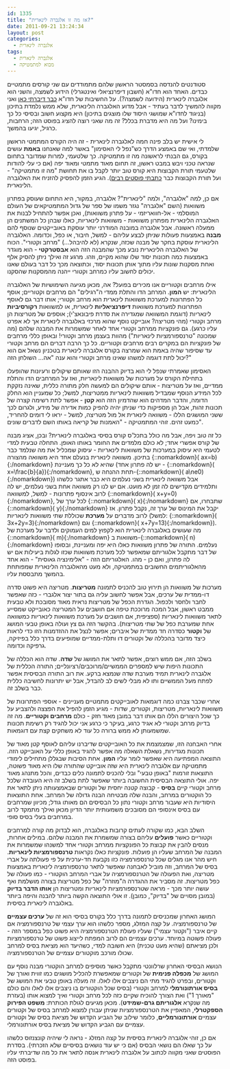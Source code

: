 ```yaml
---
id: 1335
title: "אז מה זו אלגברה לינארית?"
date: 2011-09-21 13:24:34
layout: post
categories: 
  - אלגברה לינארית
tags: 
  - אלגברה לינארית
  - מבוא למתמטיקה
---
```

סטודנטים להנדסה בסמסטר הראשון שלהם מתמודדים עם שני קורסים מתמטיים כבדים. האחד הוא חדו"א (חשבון דיפרנציאלי ואינטגרלי) הידוע לשמצה, והשני הוא אלגברה לינארית (הידועה לשמצה?). על החשיבות של חדו"א <a href="http://www.gadial.net/?p=742">כבר דיברתי כאן</a> ואני מקווה להמשיך לדבר בעתיד - אבל מדוע האלגברה הלינארית, שלא ממש נלמדת בתיכון (בניגוד לחדו"א שמושגי היסוד שלו מוצגים בתיכון) היא מקצוע חשוב ובסיסי כל כך בימינו? ועל מה היא מדברת בכלל? זה מה שאני רוצה להציג בפוסט הזה; הרחבות, כרגיל, יגיעו בהמשך.

לי אישית יש בלב פינה חמה לאלגברה לינארית - זה היה הקורס המתמטי הראשון שלמדתי, ואי שם באמצע הדרך כש"נפל לי האסימון" באשר למה שאנחנו <strong>באמת</strong> עושים בקורס, גם הבנתי לראשונה מה זו מתמטיקה. כך שלטעמי, למרות שמדובר בתחום שנראה טכני ויבש במבט ראשון, זה תחום מאוד מתמטי ומאוד יפה (אם כי עלי להודות שלטעמי תורת הקבוצות היא קורס טוב יותר לקבל בו את תחושת "מה זו מתמטיקה" - ועל תורת הקבוצות כבר <a href="http://www.gadial.net/?p=835">כתבתי פוסטים רבים</a>). הגיע הזמן להפסיק להזניח את האלגברה הלינארית.

אם כן, למה "אלגברה", ולמה "לינארית"? אלגברה, במקור, היא התחום שעוסק בפתרון משוואות (השם "אלגברה" נגזר משמו של ספר של גדול המתמטיקאים של העולם המוסלמי - אל-חוואריזמי - על פתרון משוואות), ואכן אפשר להתחיל לבנות את האלגברה הלינארית מפתרון משוואות - משוואות לינאריות, כאלו שבהן כל המשתנים הן ממעלה ראשונה. אבל אלגברה במובנה המודרני יותר עוסקת באובייקטים שנוסף להם <strong>מבנה</strong> באמצעות פעולות שניתן לבצע עליהם - למשל, חיבור, או כפל, וכדומה. האלגברה הלינארית עוסקת בחקר של מבנה שכזה, שנקרא (לא להיבהל...) "מרחב וקטורי". הכוח של האלגברה הלינארית נובע מכך שהמבנה הזה הוא <strong>אבסטרקטי</strong> - הוא מוגדר באמצעות כמה תכונות יסוד שלו שהוא מקיים, וזהו. מרגע זה ואילך ניתן להסיק אלף ואחת מסקנות שונות עליו מתוך אותן תכונות יסוד, וכתוצאה מכך כל דבר בעולם שאנו יכולים לחשוב עליו כמרחב וקטורי ייהנה מהמסקנות שהסקנו.

אילו מרחבים וקטוריים אנו מכירים בפועל? אה, מכאן מגיעה השימושיות של האלגברה הלינארית: יש <strong>המון</strong>. המרחב הדו והתלת ממדי ה"רגילים" הם מרחבים וקטוריים; אוסף כל הפתרונות למערכת משוואות לינארית הוא מרחב וקטורי; אותו דבר גם לאוסף הפתרונות למערכת משוואות <strong>דיפרנציאליות</strong> לינארית, או למשוואות <strong>רקורסיביות</strong> לינאריות (דוגמת המשוואה שמגדירה את סדרת פיבונאצ'י); אוספים של מטריצות הן מרחב וקטורי (מהי מטריצה? אובייקט נוסף שהוא מרכזי באלגברה לינארית אך לא אפרט עליו כרגע). גם פונקציות ממרחב וקטורי אחד לאחר שמשמרות את המבנה שלהם (מה שמכונה "טרנספורמציות לינאריות") מהוות בעצמן מרחב וקטורי! ובאופן כללי מרחבים של פונקציות הם במקרים רבים מרחבים וקטוריים. כל כך הרבה דברים הם מרחב וקטורי עד שסיפור שהיה באמת הוא שמרצה בקורס אלגברה לינארית בטכניון נשאל אם הוא יכול לתת דוגמה למשהו שאינו מרחב וקטורי והוא ענה "אה... השולחן הזה?"

האסימון שאמרתי שנפל לי הוא בדיוק ההבנה הזו שאותם שיקולים ורעיונות שהופעלו בתחילת הקורס על מערכות של משוואות לינאריות, ואז על המרחבים הדו והתלת ממדיים, ואז על מטריצות - אותם שיקולים הם למעשה חלק מתורה כללית, שאינה נזקקת לכל המידע הנוסף שמבדיל משוואות לינאריות ממטריצות, למשל; כל שמעניין הוא החלק הדומה, והדבר המדהים הוא שהדמיון הזה הוא <strong>קטן</strong> - אפשר לתת רשימה קצרה של תכונות זהות, אבל הן מספיקות כדי שניתן יהיה להפיק כמות אדירה של מידע, ולגרום לכך ששני המושגים הללו - משוואה לינארית אל מול מטריצה, למשל - יראו לי דומים להחריד, כמעט זהים. זוהי המתמטיקה - "האמנות של קריאה באותו השם לדברים שונים".

כל זה טוב ויפה, אבל מה כולל בתכל'ס קורס בסיסי באלגברה לינארית? ובכן, אציג מבנה של קורס אפשרי אחד; לא כולם מלמדים את החומר באותו האופן. התחלה טבעית למדי לטעמי היא עיסוק במערכות של משוואות לינאריות - עיסוק שמכליל את מה שנלמד כבר בתיכון. משוואה לינארית בנעלם אחד היא משוואה מהצורה {::nomarkdown}\( ax=b\){:/nomarkdown} שהיא לא כל כך מעניינת (יש לה פתרון אחד - {::nomarkdown}\( x=\frac{b}{a}\){:/nomarkdown}, תחת ההנחה ש-{::nomarkdown}\( a\ne0\){:/nomarkdown}) אבל משוואה לינארית בשני נעלמים היא כבר אתגר כלשהו ותלמידים מקדישים לה זמן לא מועט. אם יש לנו רק משוואה אחת בשני נעלמים, יש לה לרוב אינסוף פתרונות - למשל, למשוואה {::nomarkdown}\( x+y=0\){:/nomarkdown}, לכל ערך של {::nomarkdown}\( x\){:/nomarkdown} שתבחרו, אם {::nomarkdown}\( y\){:/nomarkdown} יקבל את המינוס של ערך זה, נקבל פתרון. אז לרוב מדברים על <strong>מערכת</strong> שכוללת שתי משוואות לינאריות (למשל: {::nomarkdown}\( 3x+2y=3\){:/nomarkdown} וגם {::nomarkdown}\( x+7y=13\){:/nomarkdown}). מה שעושים באלגברה לינארית הוא לקפוץ למים העמוקים ולדבר על מערכת של {::nomarkdown}\( m\){:/nomarkdown} משוואות ב-{::nomarkdown}\( n\){:/nomarkdown} נעלמים. התורה של פתרון משוואות כאלו היא יפה ומעניינת, ובסופו של דבר מתקבל אלגוריתם שמאפשר לכל מערכת משוואות שכזו לגלות ביעילות אם יש לה פתרון, ואם כן - מהו. האלגוריתם הזה - "אלימינציה גאוסית" - הוא אחד מהאלגוריתמים החשובים במתמטיקה, ולא מעט מהאלגברה הלינארית שמפותחת בהמשך מתבססת עליו.

מערכות של משוואות הן תירוץ טוב להכניס לתמונה <strong>מטריצות</strong>. מטריצה היא פשוט סדרה דו-ממדית של ערכים, אבל אפשר לחשוב עליה גם בתור יצור אלגברי - כזה שאפשר לחבר ולחסר ולכפול. הגדרת הכפל של מטריצות נראית מאוד מסובכת ולא טבעית ממבט ראשון, אבל המכה מרוככת טיפה אם חושבים על המטריצה כאובייקט שמסייע לתאר משוואות לינאריות (ספציפית, אם חושבים על מערכת משוואות לינאריות כמשוואה אחת שמערבת כפל של שתי מטריצות). בהקשר הזה גם צץ ועולה באופן טבעי המושג של <strong>וקטור</strong> כסדרה חד ממדית של איברים; אפשר לנצל את ההזדמנות הזו כדי לראות כיצד מדובר בהכללה של וקטורים דו ותלת-ממדיים שמופיעים בדרך כלל בפיזיקה, גרפיקה וכדומה.

בשלב הזה, אם ממש רוצים, אפשר לתאר את המושג של <strong>שדה</strong>. שדה הוא הכללה של התכונות היפות שיש למספרים הממשיים/מרוכבים/רציונליים; התורה הכללית של אלגברה לינארית תמיד מערבת שדה שנמצא ברקע. את רוב התורה הבסיסית אפשר לפתח מעל הממשיים ותו לא מבלי לשים לב להבדל, אבל יש יתרונות לחשיבה כללית כבר בשלב זה.

אחרי שכבר צברנו כמה דוגמאות לאובייקטים מתמטיים מעניינים - אוספי הפתרונות של משוואות לינאריות, מטריצות, וקטורים, שדות - מגיע הזמן להפיל את הפצצה ולהצביע על כך שכל היצורים הללו הם אותו דבר במובן מאוד חזק - כולם <strong>מרחבים וקטוריים</strong>. מה זה בדיוק מרחב וקטורי לא אגיד כרגע, בעיקר כי כרגע אני יכול להגיד רק רשימת תכונות שמשמעותן לא ממש ברורה כל עוד לא משחקים קצת עם דוגמאות.

אחרי האבחנה הזו, שמצמצמת את כל האובייקטים שדיברנו עליהם לאוסף קטן מאוד של תכונות מגדירות, נשאלת השאלה מה אפשר להגיד באופן כללי על האובייקט הזה. התוצאה המפתיעה היא שאפשר לומר עליו <strong>המון</strong>. אחת הסיבות שבגללן מתחילים לימודי מתמטיקה עם אלגברה לינארית היא שזה אובייקט שהתורה שלו היא מאוד פשוטה, התוצאות זורמות "באופן טבעי" ובלי להכניס לתמונה כלים כבדים, והכל מתנהג מאוד יפה. אולי התוצאה הבסיסית החשובה ביותר שאפשר לתת בשלב זה היא העובדה שלכל מרחב וקטורי קיים <strong>בסיס</strong> - קבוצה קטנה יחסית של וקטורים שבאמצעותה ניתן לתאר את כל הוקטורים במרחב, והבנה שלה מבטיחה הבנה גדולה של המרחב. אחת התוצאות היסודיות היא שעבור מרחב וקטורי נתון כל הבסיסים הם מאותו גודל; מכיוון שמרחבים עם בסיס אינסופי הם מסובכים משמעותית יותר הדיון מכאן ואילך מתמקד לרוב במרחבים בעלי בסיס סופי.

השלב הבא, כמו שקורה לעתים קרובות באלגברה, הוא לבדוק מה קורה למרחבים וקטוריים כאשר <strong>פועלים</strong> עליהם בצורה שמשמרת את המבנה שלהם. במילים אחרות, מנסים להבין את קבוצת כל הפונקציות ממרחב וקטורי אחד למשנהו שמשמרות את המבנה של המרחב שעליו הן פועלות. פונקציות כאלו נקראות <strong>טרנספורמציות לינאריות</strong>. חיש מהר אנו מגלים שכל טרנספורמציה כזו נקבעת חד-ערכית על פי פעולתה על אברי בסיס של המרחב, וזה מוביל לאבחנה שאפשר לתאר טרנספורמציה לינארית באמצעות מטריצה, ואת הפעולה של הטרנספורמציה על אברי המרחב הוקטורי - כמו פעולה של כפל מטריצות. זה מסביר את ההגדרה ה"מוזרה" של כפל מטריצות בצורה מושלמת ואף עושה יותר מכך - מראה שטרנספורמציות לינאריות ומטריצות הן <strong>אותו הדבר בדיוק</strong> (במובן מסויים של "בדיוק", כמובן). זו אולי התוצאה הקשה ביותר להבנה והיפה ביותר באלגברה לינארית בסיסית.

המושג האחרון שמכניסים לתמונה בדרך כלל בקורס בסיסי הוא זה של <strong>ערכים עצמיים</strong> של טרנספורמציה. על קצה המזלג, מספר כלשהו הוא ערך עצמי של טרנספורמציה אם קיים איבר ("וקטור עצמי") שעליו פעולת הטרנספורמציה היא פשוט כפל במספר הזה - פעולה פשוטה במיוחד. ערכים עצמיים הם לרוב המפתח לייצוג פשוט של טרנספורמציות ולכן מציאתם (שהיא מעט טכנית) היא חשובה למדי, כשהיעד הוא מציאת בסיס למרחב שכולו מורכב מוקטורים עצמיים של הטרנספורמציה.

הנושא הבסיסי האחרון שרלוונטי מתקבל כאשר מוסיפים למרחב הוקטורי מבנה נוסף עם המושג של <strong>מכפלה פנימית</strong> של וקטורים שמאפשרת להכליל מושגים כמו זווית ואורך של וקטורים, ובפרט להגיד מתי הם ניצבים אלו לאלו. זה מעלה באופן טבעי את המושג של <strong>בסיס אורתונורמלי</strong> למרחב וקטורי (בסיס שכל הוקטורים בו ניצבים אלו לאלו והם כולם "מאורך 1") ואת הצורך להוכיח שקיים כזה לכל מרחב וקטורי ואיך למצוא אותו (בעזרת מה שנקרא <strong>אלגוריתם גרם-שמידט</strong>). מכאן מגיעים לגולת הכותרת: <strong>משפט הפירוק הספקטרלי</strong>, המאפיין את הטרנספורמציות שניתן עבורן למצוא למרחב בסיס של וקטורים עצמיים <strong>אורתונורמליים</strong>, כלומר שילוב של הגביע הקדוש של מציאת בסיס של וקטורים עצמיים עם הגביע הקדוש של מציאת בסיס אורתונורמלי.

אם כן, זוהי אלגברה לינארית בסיסית על קצה המזלג - נראה לי שיהיה קונצנזוס כלשהו על כך שאלו הם נושאי הבסיס (אם כי יש עוד נושאים בסיסיים שלא הזכרתי). בסדרת הפוסטים שאני מקווה לכתוב על אלגברה לינארית אנסה לתאר את כל מה שדיברתי עליו בפוסט הזה.
